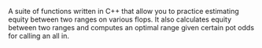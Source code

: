A suite of functions written in C++ that allow you to practice estimating equity between two ranges on various flops.
It also calculates equity between two ranges and computes an optimal range given certain pot odds for calling an all in.
